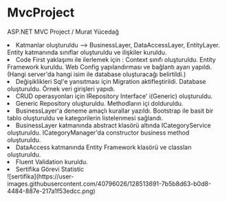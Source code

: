 # MvcProject
ASP.NET MVC Project / Murat Yücedağ
<li> Katmanlar oluşturuldu --> BusinessLayer, DataAccessLayer, EntityLayer. Entity katmanında sınıflar oluşturuldu ve ilişkiler kuruldu.</li>
<li> Code First yaklaşımı ile ilerlemek için : Context sınıfı oluşturuldu. Entity Framework kuruldu. Web Config yapılandırması ve bağlantı ayarı yapıldı.(Hangi server'da hangi isim ile database oluşturacağı belirtildi.) </li>
<li> Değişiklikleri Sql'e yansıtması için Migration aktifleştirildi. Database oluşturuldu. Örnek veri girişleri yapıdı. </li>
<li> CRUD operasyonları için IRepository Interface' i(Generic) oluşturuldu.</li>
<li>Generic Repository oluşturuldu. Methodların içi dolduruldu.</li>

<li> BusinessLayer'a deneme amaçlı kurallar yazıldı. Bootstrap ile basit bir tablo oluşturuldu ve kategorilerin listelenmesi sağlandı.</li>
<li> BusinessLayer katmanında abstract klasörü altında ICategoryService oluşturuldu. ICategoryManager'da constructor business method oluşturuldu. </li>
<li> DataAccess katmanında Entity Framework klasörü ve classları oluşturuldu.</li>
<li> Fluent Validation kuruldu. </li>

<li>Sertifika Görevi Statistic</li>
![sertifika](https://user-images.githubusercontent.com/40796026/128513691-7b5b8d63-b0d8-4484-887e-217a1f53edcc.png)

